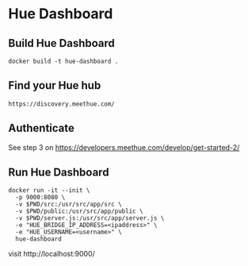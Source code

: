 # Hue Dashboard

## Build Hue Dashboard

    docker build -t hue-dashboard .

## Find your Hue hub

    https://discovery.meethue.com/

## Authenticate

See step 3 on https://developers.meethue.com/develop/get-started-2/

## Run Hue Dashboard

    docker run -it --init \
      -p 9000:8080 \
      -v $PWD/src:/usr/src/app/src \
      -v $PWD/public:/usr/src/app/public \
      -v $PWD/server.js:/usr/src/app/server.js \
      -e "HUE_BRIDGE_IP_ADDRESS=<ipaddress>" \
      -e "HUE_USERNAME=<username>" \
      hue-dashboard

visit http://localhost:9000/


